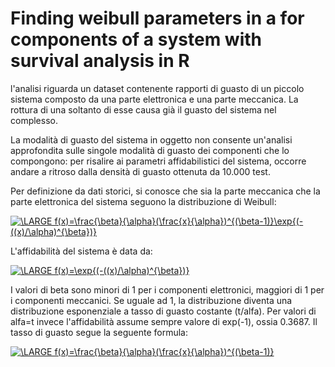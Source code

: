 # Finding weibull parameters in a for components of a system with survival analysis in R

l'analisi riguarda un dataset contenente rapporti di guasto di un piccolo sistema composto da una parte elettronica e una parte meccanica. La rottura di una soltanto di esse causa già il guasto del sistema nel complesso. 

La modalità di guasto del sistema in oggetto non consente un'analisi approfondita sulle singole modalità di guasto dei componenti che lo compongono: per risalire ai parametri affidabilistici del sistema, occorre andare a ritroso dalla densità di guasto ottenuta da 10.000 test. 

Per definizione da dati storici, si conosce che sia la parte meccanica che la parte elettronica del sistema seguono la distribuzione di Weibull: 

<a href="https://www.codecogs.com/eqnedit.php?latex=\LARGE&space;f(x)=\frac{\beta}{\alpha}(\frac{x}{\alpha})^{(\beta-1)}\exp{(-((x)/\alpha)^{\beta})}" target="_blank"><img src="https://latex.codecogs.com/gif.latex?\LARGE&space;f(x)=\frac{\beta}{\alpha}(\frac{x}{\alpha})^{(\beta-1)}\exp{(-((x)/\alpha)^{\beta})}" title="\LARGE f(x)=\frac{\beta}{\alpha}(\frac{x}{\alpha})^{(\beta-1)}\exp{(-((x)/\alpha)^{\beta})}" /></a>

L'affidabilità del sistema è data da:

<a href="https://www.codecogs.com/eqnedit.php?latex=\LARGE&space;f(x)=\exp{(-((x)/\alpha)^{\beta})}" target="_blank"><img src="https://latex.codecogs.com/gif.latex?\LARGE&space;R(x)=\exp{(-((x)/\alpha)^{\beta})}" title="\LARGE f(x)=\exp{(-((x)/\alpha)^{\beta})}" /></a>

I valori di beta sono minori di 1 per i componenti elettronici, maggiori di 1 per i componenti meccanici. Se uguale ad 1, la distribuzione diventa una distribuzione esponenziale a tasso di guasto costante (t/alfa). 
Per valori di alfa=t invece l'affidabilità assume sempre valore di exp(-1), ossia 0.3687. 
Il tasso di guasto segue la seguente formula:

<a href="https://www.codecogs.com/eqnedit.php?latex=\LARGE&space;\lambda(x)=\frac{\beta}{\alpha}(\frac{x}{\alpha})^{(\beta-1)}" target="_blank"><img src="https://latex.codecogs.com/gif.latex?\LARGE&space;f(x)=\frac{\beta}{\alpha}(\frac{x}{\alpha})^{(\beta-1)}" title="\LARGE f(x)=\frac{\beta}{\alpha}(\frac{x}{\alpha})^{(\beta-1)}" /></a>

